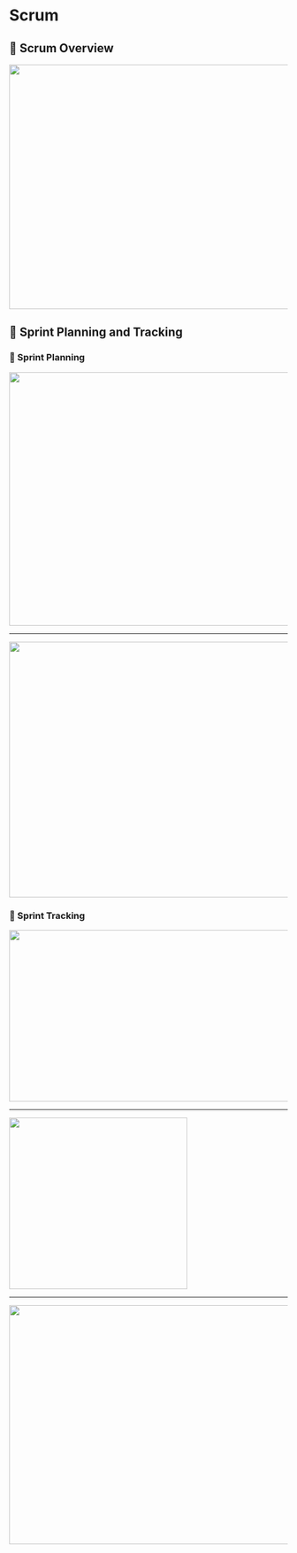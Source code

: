 # Scrum

## 🔹 Scrum Overview

<img src="https://github.com/ShafayetB/Coursera/blob/master/Software-Development-Lifecycle/Agile%20Development/Week%203/Scrum%20Framework.png" width="614" height="442">

## 🔹 Sprint Planning and Tracking

### 🔺 Sprint Planning


<img src="https://github.com/ShafayetB/Coursera/blob/master/Software-Development-Lifecycle/Agile%20Development/Week%203/Backlog%20Grooming.png" width="750" height="458">

-------------------------------

<img src="https://github.com/ShafayetB/Coursera/blob/master/Software-Development-Lifecycle/Agile%20Development/Week%203/Planning%20Step.png" width="825" height="462">

### 🔺 Sprint Tracking

<img src="https://github.com/ShafayetB/Coursera/blob/master/Software-Development-Lifecycle/Agile%20Development/Week%203/Burn%20Down.png" width="565" height="310">

--------------------------
<img src="https://github.com/ShafayetB/Coursera/blob/master/Software-Development-Lifecycle/Agile%20Development/Week%203/Burn%20Up.png" width="322" height="310">

----------------------------------------

<img src="https://github.com/ShafayetB/Coursera/blob/master/Software-Development-Lifecycle/Agile%20Development/Week%203/Task%20Board.png" width="731" height="432">

